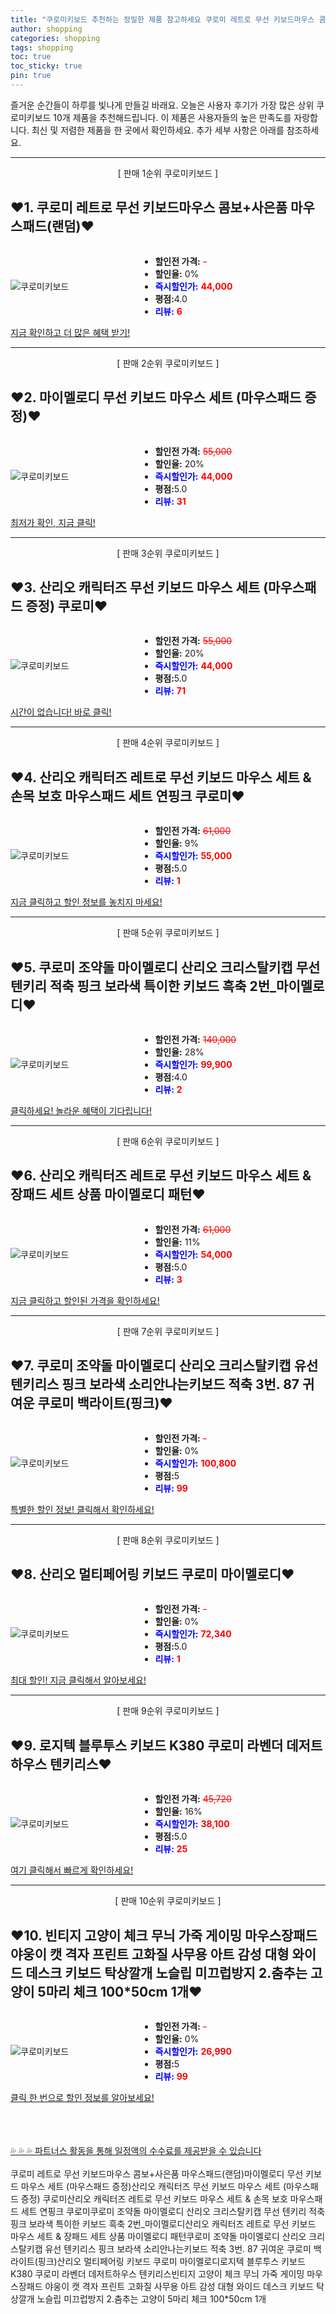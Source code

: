 ```yaml
---
title: "쿠로미키보드 추천하는 정밀한 제품 참고하세요 쿠로미 레트로 무선 키보드마우스 콤보+사은품"
author: shopping
categories: shopping
tags: shopping
toc: true
toc_sticky: true
pin: true
---
```

즐거운 순간들이 하루를 빛나게 만들길 바래요. 오늘은 사용자 후기가 가장 많은 상위 쿠로미키보드 10개 제품을 추천해드립니다. 이 제품은 사용자들의 높은 만족도를 자랑합니다. 최신 및 저렴한 제품을 한 곳에서 확인하세요. 추가 세부 사항은 아래를 참조하세요.

---
<p class="toplist" style="margin: 0 auto; display: block; width: fit-content;">[ 판매 1순위 쿠로미키보드 ]</p>

<h2><strong>❤️1. 쿠로미 레트로 무선 키보드마우스 콤보+사은품 마우스패드(랜덤)❤️</strong></h2>

<div style="display: flex; align-items: center;">
    <div style="flex: 0.4;">
        <img src="https://thumbnail9.coupangcdn.com/thumbnails/remote/230x230ex/image/vendor_inventory/3814/e6b6bf97d784df97482530e9b972e8a391493f3fcac77fdd55951d29c11d.jpg" alt="쿠로미키보드" style="max-width: 100%;">
    </div>
    <div style="flex: 0.6; margin-left: 10px;">
        <ul>
            <li><strong>할인전 가격:</strong> <del style="color: red;">-</del></li>
            <li><strong>할인율:</strong> 0%</li>
            <li><span style='color:blue'><strong>즉시할인가:</strong></span> <span style='color:red'><strong>44,000</strong></span></li>
            <li><strong>평점:</strong>4.0</li>
            <li><span style='color:blue'><strong>리뷰:</strong></span> <span style='color:red'><strong>6</strong></span></li>
        </ul>
    </div>
</div>
<div class="center">
    <a href="https://William4Davisa.github.io?lptag=AF9450613&subid=githubio&pageKey=6697745469&traceid=V0-153&itemId=15501786621&vendorItemId=82721117027" class="myButton">
        지금 확인하고 더 많은 혜택 받기!
    </a>
</div>


---
<p class="toplist" style="margin: 0 auto; display: block; width: fit-content;">[ 판매 2순위 쿠로미키보드 ]</p>

<h2><strong>❤️2. 마이멜로디 무선 키보드 마우스 세트 (마우스패드 증정)❤️</strong></h2>

<div style="display: flex; align-items: center;">
    <div style="flex: 0.4;">
        <img src="https://thumbnail9.coupangcdn.com/thumbnails/remote/230x230ex/image/vendor_inventory/fac1/fdfb07b8c9a0166da07b6cc067732438ea24dd7c52092e70b4bb8175a371.JPG" alt="쿠로미키보드" style="max-width: 100%;">
    </div>
    <div style="flex: 0.6; margin-left: 10px;">
        <ul>
            <li><strong>할인전 가격:</strong> <del style="color: red;">55,000</del></li>
            <li><strong>할인율:</strong> 20%</li>
            <li><span style='color:blue'><strong>즉시할인가:</strong></span> <span style='color:red'><strong>44,000</strong></span></li>
            <li><strong>평점:</strong>5.0</li>
            <li><span style='color:blue'><strong>리뷰:</strong></span> <span style='color:red'><strong>31</strong></span></li>
        </ul>
    </div>
</div>
<div class="center">
    <a href="https://William4Davisa.github.io?lptag=AF9450613&subid=githubio&pageKey=6697709779&traceid=V0-153&itemId=15501588145&vendorItemId=82720918561" class="myButton">
        최저가 확인, 지금 클릭!
    </a>
</div>


---
<p class="toplist" style="margin: 0 auto; display: block; width: fit-content;">[ 판매 3순위 쿠로미키보드 ]</p>

<h2><strong>❤️3. 산리오 캐릭터즈 무선 키보드 마우스 세트 (마우스패드 증정) 쿠로미❤️</strong></h2>

<div style="display: flex; align-items: center;">
    <div style="flex: 0.4;">
        <img src="https://thumbnail9.coupangcdn.com/thumbnails/remote/230x230ex/image/vendor_inventory/fac1/fdfb07b8c9a0166da07b6cc067732438ea24dd7c52092e70b4bb8175a371.JPG" alt="쿠로미키보드" style="max-width: 100%;">
    </div>
    <div style="flex: 0.6; margin-left: 10px;">
        <ul>
            <li><strong>할인전 가격:</strong> <del style="color: red;">55,000</del></li>
            <li><strong>할인율:</strong> 20%</li>
            <li><span style='color:blue'><strong>즉시할인가:</strong></span> <span style='color:red'><strong>44,000</strong></span></li>
            <li><strong>평점:</strong>5.0</li>
            <li><span style='color:blue'><strong>리뷰:</strong></span> <span style='color:red'><strong>71</strong></span></li>
        </ul>
    </div>
</div>
<div class="center">
    <a href="https://William4Davisa.github.io?lptag=AF9450613&subid=githubio&pageKey=6697693286&traceid=V0-153&itemId=15501498849&vendorItemId=82720918575" class="myButton">
        시간이 없습니다! 바로 클릭!
    </a>
</div>


---
<p class="toplist" style="margin: 0 auto; display: block; width: fit-content;">[ 판매 4순위 쿠로미키보드 ]</p>

<h2><strong>❤️4. 산리오 캐릭터즈 레트로 무선 키보드 마우스 세트 & 손목 보호 마우스패드 세트 연핑크 쿠로미❤️</strong></h2>

<div style="display: flex; align-items: center;">
    <div style="flex: 0.4;">
        <img src="https://thumbnail10.coupangcdn.com/thumbnails/remote/230x230ex/image/vendor_inventory/b0ad/0b85455308c98aaef9ba03585524e52638bda5bed92a2fcc5a306a9124b1.JPG" alt="쿠로미키보드" style="max-width: 100%;">
    </div>
    <div style="flex: 0.6; margin-left: 10px;">
        <ul>
            <li><strong>할인전 가격:</strong> <del style="color: red;">61,000</del></li>
            <li><strong>할인율:</strong> 9%</li>
            <li><span style='color:blue'><strong>즉시할인가:</strong></span> <span style='color:red'><strong>55,000</strong></span></li>
            <li><strong>평점:</strong>5.0</li>
            <li><span style='color:blue'><strong>리뷰:</strong></span> <span style='color:red'><strong>1</strong></span></li>
        </ul>
    </div>
</div>
<div class="center">
    <a href="https://William4Davisa.github.io?lptag=AF9450613&subid=githubio&pageKey=6715782393&traceid=V0-153&itemId=15606930409&vendorItemId=82825163442" class="myButton">
        지금 클릭하고 할인 정보를 놓치지 마세요!
    </a>
</div>


---
<p class="toplist" style="margin: 0 auto; display: block; width: fit-content;">[ 판매 5순위 쿠로미키보드 ]</p>

<h2><strong>❤️5. 쿠로미 조약돌 마이멜로디 산리오 크리스탈키캡 무선 텐키리 적축 핑크 보라색 특이한 키보드 흑축 2번_마이멜로디❤️</strong></h2>

<div style="display: flex; align-items: center;">
    <div style="flex: 0.4;">
        <img src="https://thumbnail6.coupangcdn.com/thumbnails/remote/230x230ex/image/vendor_inventory/0051/26705b590cbbd903cca8b9e748e5e360c8bbd589d0c12e201a71a7ba4725.jpg" alt="쿠로미키보드" style="max-width: 100%;">
    </div>
    <div style="flex: 0.6; margin-left: 10px;">
        <ul>
            <li><strong>할인전 가격:</strong> <del style="color: red;">140,000</del></li>
            <li><strong>할인율:</strong> 28%</li>
            <li><span style='color:blue'><strong>즉시할인가:</strong></span> <span style='color:red'><strong>99,900</strong></span></li>
            <li><strong>평점:</strong>4.0</li>
            <li><span style='color:blue'><strong>리뷰:</strong></span> <span style='color:red'><strong>2</strong></span></li>
        </ul>
    </div>
</div>
<div class="center">
    <a href="https://William4Davisa.github.io?lptag=AF9450613&subid=githubio&pageKey=7787713989&traceid=V0-153&itemId=21062036749&vendorItemId=88124354097" class="myButton">
        클릭하세요! 놀라운 혜택이 기다립니다!
    </a>
</div>


---
<p class="toplist" style="margin: 0 auto; display: block; width: fit-content;">[ 판매 6순위 쿠로미키보드 ]</p>

<h2><strong>❤️6. 산리오 캐릭터즈 레트로 무선 키보드 마우스 세트 & 장패드 세트 상품 마이멜로디 패턴❤️</strong></h2>

<div style="display: flex; align-items: center;">
    <div style="flex: 0.4;">
        <img src="https://thumbnail7.coupangcdn.com/thumbnails/remote/230x230ex/image/vendor_inventory/6f68/2e008e2189dbabf10e4cd2c810373b68fe7509924af1c880a52a8b7a9fa7.JPG" alt="쿠로미키보드" style="max-width: 100%;">
    </div>
    <div style="flex: 0.6; margin-left: 10px;">
        <ul>
            <li><strong>할인전 가격:</strong> <del style="color: red;">61,000</del></li>
            <li><strong>할인율:</strong> 11%</li>
            <li><span style='color:blue'><strong>즉시할인가:</strong></span> <span style='color:red'><strong>54,000</strong></span></li>
            <li><strong>평점:</strong>5.0</li>
            <li><span style='color:blue'><strong>리뷰:</strong></span> <span style='color:red'><strong>3</strong></span></li>
        </ul>
    </div>
</div>
<div class="center">
    <a href="https://William4Davisa.github.io?lptag=AF9450613&subid=githubio&pageKey=6715789614&traceid=V0-153&itemId=15606974401&vendorItemId=82825206276" class="myButton">
        지금 클릭하고 할인된 가격을 확인하세요!
    </a>
</div>


---
<p class="toplist" style="margin: 0 auto; display: block; width: fit-content;">[ 판매 7순위 쿠로미키보드 ]</p>

<h2><strong>❤️7. 쿠로미 조약돌 마이멜로디 산리오 크리스탈키캡 유선 텐키리스 핑크 보라색 소리안나는키보드 적축 3번. 87 귀여운 쿠로미 백라이트(핑크)❤️</strong></h2>

<div style="display: flex; align-items: center;">
    <div style="flex: 0.4;">
        <img src="https://thumbnail7.coupangcdn.com/thumbnails/remote/230x230ex/image/vendor_inventory/3ed5/149ed07bff843b4206948299a22dd5a7675724acc8e67937a649095a5c59.jpg" alt="쿠로미키보드" style="max-width: 100%;">
    </div>
    <div style="flex: 0.6; margin-left: 10px;">
        <ul>
            <li><strong>할인전 가격:</strong> <del style="color: red;">-</del></li>
            <li><strong>할인율:</strong> 0%</li>
            <li><span style='color:blue'><strong>즉시할인가:</strong></span> <span style='color:red'><strong>100,800</strong></span></li>
            <li><strong>평점:</strong>5</li>
            <li><span style='color:blue'><strong>리뷰:</strong></span> <span style='color:red'><strong>99</strong></span></li>
        </ul>
    </div>
</div>
<div class="center">
    <a href="https://William4Davisa.github.io?lptag=AF9450613&subid=githubio&pageKey=7786167957&traceid=V0-153&itemId=21054206571&vendorItemId=88116654973" class="myButton">
        특별한 할인 정보! 클릭해서 확인하세요!
    </a>
</div>


---
<p class="toplist" style="margin: 0 auto; display: block; width: fit-content;">[ 판매 8순위 쿠로미키보드 ]</p>

<h2><strong>❤️8. 산리오 멀티페어링 키보드 쿠로미 마이멜로디❤️</strong></h2>

<div style="display: flex; align-items: center;">
    <div style="flex: 0.4;">
        <img src="https://thumbnail9.coupangcdn.com/thumbnails/remote/230x230ex/image/vendor_inventory/06b1/02610ed38dec4479d57740b5d314ad594abe0f256539e674ad3993e013fc.jpg" alt="쿠로미키보드" style="max-width: 100%;">
    </div>
    <div style="flex: 0.6; margin-left: 10px;">
        <ul>
            <li><strong>할인전 가격:</strong> <del style="color: red;">-</del></li>
            <li><strong>할인율:</strong> 0%</li>
            <li><span style='color:blue'><strong>즉시할인가:</strong></span> <span style='color:red'><strong>72,340</strong></span></li>
            <li><strong>평점:</strong>5.0</li>
            <li><span style='color:blue'><strong>리뷰:</strong></span> <span style='color:red'><strong>1</strong></span></li>
        </ul>
    </div>
</div>
<div class="center">
    <a href="https://William4Davisa.github.io?lptag=AF9450613&subid=githubio&pageKey=6990632000&traceid=V0-153&itemId=17108488098&vendorItemId=89807769482" class="myButton">
        최대 할인! 지금 클릭해서 알아보세요!
    </a>
</div>


---
<p class="toplist" style="margin: 0 auto; display: block; width: fit-content;">[ 판매 9순위 쿠로미키보드 ]</p>

<h2><strong>❤️9. 로지텍 블루투스 키보드 K380 쿠로미 라벤더 데저트하우스 텐키리스❤️</strong></h2>

<div style="display: flex; align-items: center;">
    <div style="flex: 0.4;">
        <img src="https://thumbnail6.coupangcdn.com/thumbnails/remote/230x230ex/image/vendor_inventory/bf8f/175ddf122734115a1e19d84b800ed6d55a5bb6c703e83d4d4533efdd174b.jpg" alt="쿠로미키보드" style="max-width: 100%;">
    </div>
    <div style="flex: 0.6; margin-left: 10px;">
        <ul>
            <li><strong>할인전 가격:</strong> <del style="color: red;">45,720</del></li>
            <li><strong>할인율:</strong> 16%</li>
            <li><span style='color:blue'><strong>즉시할인가:</strong></span> <span style='color:red'><strong>38,100</strong></span></li>
            <li><strong>평점:</strong>5.0</li>
            <li><span style='color:blue'><strong>리뷰:</strong></span> <span style='color:red'><strong>25</strong></span></li>
        </ul>
    </div>
</div>
<div class="center">
    <a href="https://William4Davisa.github.io?lptag=AF9450613&subid=githubio&pageKey=7225477409&traceid=V0-153&itemId=18320920422&vendorItemId=85465691533" class="myButton">
        여기 클릭해서 빠르게 확인하세요!
    </a>
</div>


---
<p class="toplist" style="margin: 0 auto; display: block; width: fit-content;">[ 판매 10순위 쿠로미키보드 ]</p>

<h2><strong>❤️10. 빈티지 고양이 체크 무늬 가죽 게이밍 마우스장패드 야웅이 캣 격자 프린트 고화질 사무용 아트 감성 대형 와이드 데스크 키보드 탁상깔개 노슬립 미끄럽방지 2.춤추는 고양이 5마리 체크 100*50cm 1개❤️</strong></h2>

<div style="display: flex; align-items: center;">
    <div style="flex: 0.4;">
        <img src="https://thumbnail7.coupangcdn.com/thumbnails/remote/230x230ex/image/vendor_inventory/1253/b9da5308ea1165ba93fd0dfaf13efd54932b8bf46996fce1fb21e85c4446.jpg" alt="쿠로미키보드" style="max-width: 100%;">
    </div>
    <div style="flex: 0.6; margin-left: 10px;">
        <ul>
            <li><strong>할인전 가격:</strong> <del style="color: red;">-</del></li>
            <li><strong>할인율:</strong> 0%</li>
            <li><span style='color:blue'><strong>즉시할인가:</strong></span> <span style='color:red'><strong>26,990</strong></span></li>
            <li><strong>평점:</strong>5</li>
            <li><span style='color:blue'><strong>리뷰:</strong></span> <span style='color:red'><strong>99</strong></span></li>
        </ul>
    </div>
</div>
<div class="center">
    <a href="https://William4Davisa.github.io?lptag=AF9450613&subid=githubio&pageKey=8239728684&traceid=V0-153&itemId=23714653453&vendorItemId=90739529140" class="myButton">
        클릭 한 번으로 할인 정보를 알아보세요!
    </a>
</div>

<br><br><br>[💦 💦 💦 파트너스 활동을 통해 일정액의 수수료를 제공받을 수 있습니다](https://link.coupang.com/a/bcpT2c)<br><br>쿠로미 레트로 무선 키보드마우스 콤보+사은품 마우스패드(랜덤)마이멜로디 무선 키보드 마우스 세트 (마우스패드 증정)산리오 캐릭터즈 무선 키보드 마우스 세트 (마우스패드 증정) 쿠로미산리오 캐릭터즈 레트로 무선 키보드 마우스 세트 & 손목 보호 마우스패드 세트 연핑크 쿠로미쿠로미 조약돌 마이멜로디 산리오 크리스탈키캡 무선 텐키리 적축 핑크 보라색 특이한 키보드 흑축 2번_마이멜로디산리오 캐릭터즈 레트로 무선 키보드 마우스 세트 & 장패드 세트 상품 마이멜로디 패턴쿠로미 조약돌 마이멜로디 산리오 크리스탈키캡 유선 텐키리스 핑크 보라색 소리안나는키보드 적축 3번. 87 귀여운 쿠로미 백라이트(핑크)산리오 멀티페어링 키보드 쿠로미 마이멜로디로지텍 블루투스 키보드 K380 쿠로미 라벤더 데저트하우스 텐키리스빈티지 고양이 체크 무늬 가죽 게이밍 마우스장패드 야웅이 캣 격자 프린트 고화질 사무용 아트 감성 대형 와이드 데스크 키보드 탁상깔개 노슬립 미끄럽방지 2.춤추는 고양이 5마리 체크 100*50cm 1개